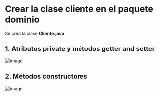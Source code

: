 # Crear la clase cliente en el paquete dominio

Se crea la clase **Cliente.java**

## 1. Atributos private y métodos getter and setter

![image](https://user-images.githubusercontent.com/31961588/192669340-929b70b6-8fed-411c-a9ce-1d5420994bc4.png)

## 2. Métodos constructores

![image](https://user-images.githubusercontent.com/31961588/192669791-6016e2c4-2502-448c-a4b4-d43a50d1dfc4.png)
